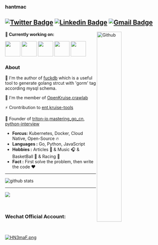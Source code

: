  ### hantmac 
[![Twitter Badge](https://img.shields.io/badge/-hantmac-1ca0f1?style=flat-square&logo=twitter&logoColor=white&link=https://twitter.com/hantmac)](https://twitter.com/hantmac)  [![Linkedin Badge](https://img.shields.io/badge/-cloud-blue?style=flat-square&logo=Linkedin&logoColor=white&link=https://www.linkedin.com/in/%E5%B1%B1%E6%9D%B0-%E9%9F%A9-543003102//)]( https://www.linkedin.com/in/%E5%B1%B1%E6%9D%B0-%E9%9F%A9-543003102/) [![Gmail Badge](https://img.shields.io/badge/-hantmac558@gmail.com-c14438?style=flat-square&logo=Gmail&logoColor=white&link=mailto:hantmac558@gmail.com)](mailto:hantmac558@gmail.com)
---------------------------------------------------------------------------------------------------------------------------------------------------------------------------------

<img width="40%" align="right" alt="Github" src="https://raw.githubusercontent.com/onimur/.github/master/.resources/git-header.svg" />


**🌱 Currently working on:**

<code><a href="https://kubernetes.io/" target="_blank"><img height="50" src="https://www.vectorlogo.zone/logos/kubernetes/kubernetes-ar21.svg"></a></code>
<code><a href="https://www.docker.com/" target="_blank"><img height="50" src="https://www.vectorlogo.zone/logos/docker/docker-ar21.svg"></a></code>
<code><a href="https://go.dev/" target="_blank"><img height="50" src="https://www.vectorlogo.zone/logos/golang/golang-icon.svg"></a></code>
<code><a href="https://www.python.org/" target="_blank"><img height="50" src="https://www.vectorlogo.zone/logos/python/python-ar21.svg"></a></code>
<code><a href="https://microservices.io/" target="_blank"><img height="50" src="https://comunytek.com/wp-content/uploads/2017/03/Microservices.png"></a></code>

### About
🔭 I'm the author of [fuckdb](https://github.com/hantmac/fuckdb) which is a useful tool to generate golang strcut with 'gorm' tag according mysql schema.

👯 I'm the member of [OpenKruise](https://github.com/openkruise),[crawlab](https://github.com/crawlab-team/crawlab)

⚡ Crontribution to [ent](https://github.com/facebookincubator/ent),[kruise-tools](https://github.com/openkruise/kruise-tools)

🌱 Founder of [triton-io](https://github.com/triton-io),[mastering_go_cn](https://github.com/hantmac/Mastering_Go_ZH_CN), [python-interview](https://github.com/hantmac/Python-Interview-Customs-Collection)
 
- **Forcus:** Kubernetes, Docker, Cloud Native, Open-Source :fire:	
-  **Languages :** Go, Python, JavaScript
-  **Hobbies :** Articles :book: & Music :headphones: & BasketBall :basketball: & Racing :car:
-  **Fact :** First solve the problem, then write the code :heart: 

---------------------------------------------------------------------------------------------------------------------------------------------------------------------------------

![github stats](https://github-readme-stats.vercel.app/api?username=Jeremy&show_icons=true)

---------------------------------------------------------------------------------------------------------------------------------------------------------------------------------

![](https://komarev.com/ghpvc/?username=hantmac)

<div>
	<br>
		<h3>Wechat Official Account:</h3>
	</br>
	<br>
		<a href="https://imgtu.com/i/HN3maF"><img src="https://s4.ax1x.com/2022/02/10/HN3maF.png" alt="HN3maF.png" border="0" /></a>
	</br>
	
</div>

